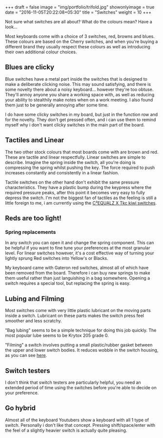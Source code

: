 +++
draft = false
image = "img/portfolio/trifold.jpg"
showonlyimage = true
date = "2016-11-05T20:22:08+05:30"
title = "Switches"
weight = 10
+++

Not sure what switches are all about? What do the colours mean? Have a look...
<!--more-->

Most keyboards come with a choice of 3 switches, red, browns and blues. These colours are based on the Cherry switches, and when you're buying a different brand they usually respect these colours as well as introducing their own additional colour choices.

## Blues are clicky

Blue switches have a metal part inside the switches that is designed to make a deliberate clicking noise. This may sound satisfying, and there is some novelty there about a noisy keyboard... however they're too obtuse. They'll annoy anyone you share a working space with, as well as reducing your ability to stealthily make notes when on a work meeting. I also found them just to be generally annoying after some time.

I do have some clicky switches in my board, but just in the function row and for the novelty. They don't get pressed often, and i can use them to remind myself why i don't want clicky switches in the main part of the board.

## Tactiles and Linear

The two other stock colours that most boards come with are brown and red. These are tactile and linear respectfully.
Linear switches are simple to describe. Imagine the spring inside the switch, all you're doing is compressing the spring whilst pushing the key. The force required to push increases constantly and consistently in a linear fashion.

Tactile switches on the other hand don't exhibit the same pressure characteristics. They have a plastic bump during the keypress where the required pressure peaks, after this point it becomes very easy to fully depress the switch.
I'm not the biggest fan of tactiles as the feeling is still a little foreign to me, i am currently using the [C³EQUALZ X Tkc kiwi switches](https://thekey.company/collections/accessories/products/c3-equalz-x-tkc-kiwi-switches).

## Reds are too light!

### Spring replacements

In any switch you can open it and change the spring component. This can be helpful if you want to fine tune your preferences at the most granular level.
For linear switches however, it's a cost effective way of turning your lightly sprung Red switches into Yellow's or Blacks.

My keyboard came with Gateron red switches, almost all of which have been removed from the board. Therefore i can buy new springs to make them useful rather than just languishing in a bag somewhere. Opening a switch requires a special tool, but replacing the spring is easy.

## Lubing and Filming

Most switches come with very little plastic lubricant on the moving parts inside a switch. Lubricant on these parts makes the switch press feel smoother and less scratchy.

"Bag lubing" seems to be a simple technique for doing this job quickly. The most popular lube seems to be Krytox 205 grade 0.

"Filming" a switch involves putting a small plastic/rubber gasket between the upper and lower switch bodies. It reduces wobble in the switch housing, as you can see [here](https://www.youtube.com/watch?v=ndT_TTQLflI).

## Switch testers

I don't think that switch testers are particularly helpful, you need an extended period of time using the switches before you're able to decide on your preference.

## Go hybrid

Almost all of the keyboard Youtubers show a keyboard with all 1 type of switch. Personally i don't like that concept. Pressing shift/space/enter with the feel of a slightly heavier switch is actually quite pleasing.
